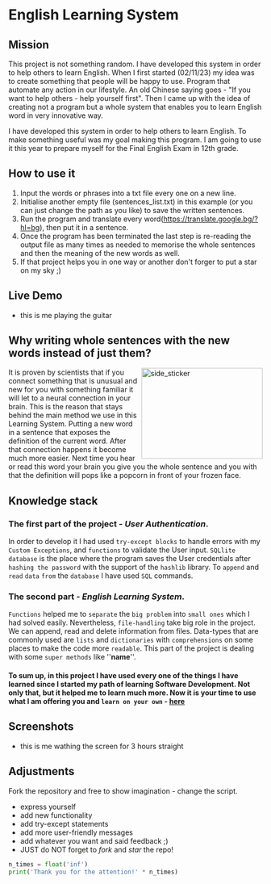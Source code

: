 # English Learning System

## Mission
This project is not something random. I have developed this system in order to help others
to learn English. When I first started (02/11/23) my idea was to create something that
people will be happy to use. Program that automate any action in our lifestyle. An
old Chinese saying goes - "If you want to help others - help yourself first".
Then I came up with the idea of creating not a program but a whole system 
that enables you to learn English word in very innovative way.


I have developed this system in order to help others to learn English. To make something useful was my goal making this program. I am going to use it this year to prepare myself for the Final English Exam in 12th grade.

## How to use it
1. Input the words or phrases into a txt file every one on a new line.
2. Initialise another empty file (sentences_list.txt) in this example (or you can just change the path as you like) to save the written sentences.
3. Run the program and translate every word(https://translate.google.bg/?hl=bg), then put it in a sentence.
4. Once the program has been terminated the last step is re-reading the output file as many times as needed to memorise the whole sentences and then the meaning of the new words as well.
5. If that project helps you in one way or another don't forger to put a star on my sky ;)

## Live Demo

* this is me playing the guitar

## Why writing whole sentences with the new words instead of just them?
<img align="right" width=240px height=180px alt="side_sticker" src="https://dana.org/app/uploads/2023/09/qa-what-happens-synapse.jpeg"/>
It is proven by scientists that if you connect something that is unusual and new for you
with something familiar it will let to a neural connection in your brain. This is the
reason that stays behind the main method we use in this Learning System. Putting a new word
in a sentence that exposes the definition of the current word. After that connection happens
it become much more easier. Next time you hear or read this word your brain you give you the
whole sentence and you with that the definition will pops like a popcorn in front of your frozen face.


## Knowledge stack
 ### The first part of the project - *User Authentication*. 
In order to develop it I had used `try-except blocks` to handle errors with my `Custom Exceptions`, and `functions` to validate the User input.
`SQLlite database` is the place where the program saves the User credentials after `hashing the password` with the support of the
`hashlib` library. To `append` and `read` `data` `from` the `database` I have used `SQL` commands.
 ### The second part - *English Learning System*.
 
  `Functions` helped me to `separate` the `big problem` into `small ones` which I had
solved easily. Nevertheless, `file-handling` take big role in the project. We can append, read and delete information from files.
Data-types that are commonly used are `lists` and `dictionaries` with `comprehensions` on some places to make the code more `readable`.
This part of the project is dealing with some `super methods` like ''__name__''.
 #### To sum up, in this project I have used every one of the things I have learned since I started my path of learning Software Development. Not only that, but it helped me to learn much more. Now it is your time to use what I am offering you and `learn on your own` - [here](https://github.com/sldimitrov/english_learning_system/blob/main/learning_system_project/__main__.py)

## Screenshots

* this is me wathing the screen for 3 hours straight

## Adjustments

Fork the repository and free to show imagination - change the script.
* express yourself
* add new functionality
* add try-except statements
* add more user-friendly messages
* add whatever you want and said feedback ;)
* JUST do NOT forget to *fork* and *star* the repo!
```python 
n_times = float('inf')
print('Thank you for the attention!' * n_times)
```
